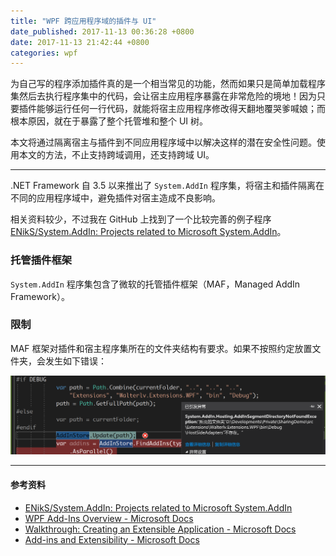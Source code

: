 ```yaml
---
title: "WPF 跨应用程序域的插件与 UI"
date_published: 2017-11-13 00:36:28 +0800
date: 2017-11-13 21:42:44 +0800
categories: wpf
---
```


为自己写的程序添加插件真的是一个相当常见的功能，然而如果只是简单加载程序集然后去执行程序集中的代码，会让宿主应用程序暴露在非常危险的境地！因为只要插件能够运行任何一行代码，就能将宿主应用程序修改得天翻地覆哭爹喊娘；而根本原因，就在于暴露了整个托管堆和整个 UI 树。

本文将通过隔离宿主与插件到不同应用程序域中以解决这样的潜在安全性问题。使用本文的方法，不止支持跨域调用，还支持跨域 UI。

---

.NET Framework 自 3.5 以来推出了 `System.AddIn` 程序集，将宿主和插件隔离在不同的应用程序域中，避免插件对宿主造成不良影响。

相关资料较少，不过我在 GitHub 上找到了一个比较完善的例子程序 [ENikS/System.AddIn: Projects related to Microsoft System.AddIn](https://github.com/ENikS/System.AddIn)。

<div id="toc"></div>

### 托管插件框架

`System.AddIn` 程序集包含了微软的托管插件框架（MAF，Managed AddIn Framework）。

### 限制

MAF 框架对插件和宿主程序集所在的文件夹结构有要求。如果不按照约定放置文件夹，会发生如下错误：

![](/static/posts/2017-11-13-13-23-53.png)

---

#### 参考资料

- [ENikS/System.AddIn: Projects related to Microsoft System.AddIn](https://github.com/ENikS/System.AddIn)
- [WPF Add-Ins Overview - Microsoft Docs](https://docs.microsoft.com/en-us/dotnet/framework/wpf/app-development/wpf-add-ins-overview)
- [Walkthrough: Creating an Extensible Application - Microsoft Docs](https://docs.microsoft.com/en-us/dotnet/framework/add-ins/walkthrough-create-extensible-app)
- [Add-ins and Extensibility - Microsoft Docs](https://docs.microsoft.com/en-us/dotnet/framework/add-ins/)
